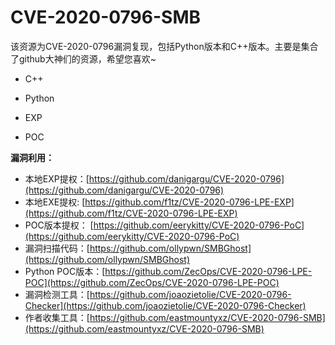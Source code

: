 # CVE-2020-0796-SMB
该资源为CVE-2020-0796漏洞复现，包括Python版本和C++版本。主要是集合了github大神们的资源，希望您喜欢~


- C++

- Python

- EXP

- POC


**漏洞利用：**
- 本地EXP提权：[https://github.com/danigargu/CVE-2020-0796](https://github.com/danigargu/CVE-2020-0796)
- 本地EXE提权: [https://github.com/f1tz/CVE-2020-0796-LPE-EXP](https://github.com/f1tz/CVE-2020-0796-LPE-EXP)
- POC版本提权： [https://github.com/eerykitty/CVE-2020-0796-PoC](https://github.com/eerykitty/CVE-2020-0796-PoC)
- 漏洞扫描代码：[https://github.com/ollypwn/SMBGhost](https://github.com/ollypwn/SMBGhost)
- Python POC版本：[https://github.com/ZecOps/CVE-2020-0796-LPE-POC](https://github.com/ZecOps/CVE-2020-0796-LPE-POC)
- 漏洞检测工具：[https://github.com/joaozietolie/CVE-2020-0796-Checker](https://github.com/joaozietolie/CVE-2020-0796-Checker)
- 作者收集工具：[https://github.com/eastmountyxz/CVE-2020-0796-SMB](https://github.com/eastmountyxz/CVE-2020-0796-SMB)


